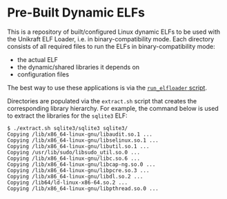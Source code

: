# Pre-Built Dynamic ELFs

This is a repository of built/configured Linux dynamic ELFs to be used with the Unikraft ELF Loader, i.e. in binary-compatibility mode.
Each directory consists of all required files to run the ELFs in binary-compatibility mode:

* the actual ELF
* the dynamic/shared libraries it depends on
* configuration files

The best way to use these applications is via the [`run_elfloader` script](https://github.com/unikraft/run-app-elfloader).

Directories are populated via the `extract.sh` script that creates the corresponding library hierarchy.
For example, the command below is used to extract the libraries for the `sqlite3` ELF:

```console
$ ./extract.sh sqlite3/sqlite3 sqlite3/
Copying /lib/x86_64-linux-gnu/libaudit.so.1 ...
Copying /lib/x86_64-linux-gnu/libselinux.so.1 ...
Copying /lib/x86_64-linux-gnu/libutil.so.1 ...
Copying /usr/lib/sudo/libsudo_util.so.0 ...
Copying /lib/x86_64-linux-gnu/libc.so.6 ...
Copying /lib/x86_64-linux-gnu/libcap-ng.so.0 ...
Copying /lib/x86_64-linux-gnu/libpcre.so.3 ...
Copying /lib/x86_64-linux-gnu/libdl.so.2 ...
Copying /lib64/ld-linux-x86-64.so.2 ...
Copying /lib/x86_64-linux-gnu/libpthread.so.0 ...
```
